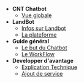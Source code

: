 <!-- docs/_sidebar.md -->

* **CNT Chatbot**
    * [Vue globale](/)
* **LandBot**
    * [Infos sur Landbot](pages/landbot1.md)
    * [La plateforme](pages/landbot2.md)
* **Guide général**
    * [Le but du Chatbot](pages/CNTChatBot.md)
    * [Le WorkFlow](pages/ChatBotWorkflow.md)
* **Developper d'avantage**
    * [Explication Technique](pages/workflowDev.md)
    * [Ajout de service](pages/ajouterServiceDev.md)